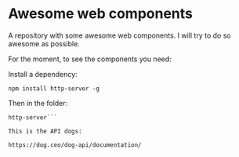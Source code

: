 # Awesome web components
A repository with some awesome web components. I will try to do so awesome as possible.

For the moment, to see the components you need:

Install a dependency:

```npm install http-server -g```

Then in the folder:

```npm install
http-server```

This is the API dogs:

https://dog.ceo/dog-api/documentation/
